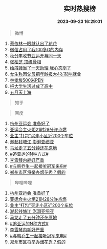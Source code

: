 <div align="center"><h2>实时热搜榜</h2><h4>2023-09-23 16:29:01</h4></div>

> 微博  

1. [蔡依林一眼就认出了花花](https://s.weibo.com/weibo?q=%23%E8%94%A1%E4%BE%9D%E6%9E%97%E4%B8%80%E7%9C%BC%E5%B0%B1%E8%AE%A4%E5%87%BA%E4%BA%86%E8%8A%B1%E8%8A%B1%23&t=31&band_rank=1&Refer=top)<br />
2. [微信占用了我100多G的内存](https://s.weibo.com/weibo?q=%23%E5%BE%AE%E4%BF%A1%E5%8D%A0%E7%94%A8%E4%BA%86%E6%88%91100%E5%A4%9AG%E7%9A%84%E5%86%85%E5%AD%98%23&t=31&band_rank=2&Refer=top)<br />
3. [秋分丰收节亚运开幕同一天](https://s.weibo.com/weibo?q=%23%E7%A7%8B%E5%88%86%E4%B8%B0%E6%94%B6%E8%8A%82%E4%BA%9A%E8%BF%90%E5%BC%80%E5%B9%95%E5%90%8C%E4%B8%80%E5%A4%A9%23&t=31&band_rank=3&Refer=top)<br />
4. [张柏芝 顶级骨相](https://s.weibo.com/weibo?q=%E5%BC%A0%E6%9F%8F%E8%8A%9D%20%E9%A1%B6%E7%BA%A7%E9%AA%A8%E7%9B%B8&t=31&band_rank=4&Refer=top)<br />
5. [给戚薇当了一天助理 我心态崩了](https://s.weibo.com/weibo?q=%E7%BB%99%E6%88%9A%E8%96%87%E5%BD%93%E4%BA%86%E4%B8%80%E5%A4%A9%E5%8A%A9%E7%90%86%20%E6%88%91%E5%BF%83%E6%80%81%E5%B4%A9%E4%BA%86&t=31&band_rank=5&Refer=top)<br />
6. [女生称因父母把年龄报大4岁影响就业](https://s.weibo.com/weibo?q=%23%E5%A5%B3%E7%94%9F%E7%A7%B0%E5%9B%A0%E7%88%B6%E6%AF%8D%E6%8A%8A%E5%B9%B4%E9%BE%84%E6%8A%A5%E5%A4%A74%E5%B2%81%E5%BD%B1%E5%93%8D%E5%B0%B1%E4%B8%9A%23&t=31&band_rank=6&Refer=top)<br />
7. [林孝埈500米PEN](https://s.weibo.com/weibo?q=%E6%9E%97%E5%AD%9D%E5%9F%88500%E7%B1%B3PEN&t=31&band_rank=7&Refer=top)<br />
8. [把大学生活过成了高中](https://s.weibo.com/weibo?q=%23%E6%8A%8A%E5%A4%A7%E5%AD%A6%E7%94%9F%E6%B4%BB%E8%BF%87%E6%88%90%E4%BA%86%E9%AB%98%E4%B8%AD%23&t=31&band_rank=8&Refer=top)<br />
9. [五月天上海](https://s.weibo.com/weibo?q=%E4%BA%94%E6%9C%88%E5%A4%A9%E4%B8%8A%E6%B5%B7&t=31&band_rank=9&Refer=top)<br />

> 知乎  


> 百度  

1. [杭州亚运会 准备好了](https://www.baidu.com/s?wd=%E6%9D%AD%E5%B7%9E%E4%BA%9A%E8%BF%90%E4%BC%9A+%E5%87%86%E5%A4%87%E5%A5%BD%E4%BA%86&sa=fyb_news&rsv_dl=fyb_news)<br />
2. [亚运会主火炬21时28分许点燃](https://www.baidu.com/s?wd=%E4%BA%9A%E8%BF%90%E4%BC%9A%E4%B8%BB%E7%81%AB%E7%82%AC21%E6%97%B628%E5%88%86%E8%AE%B8%E7%82%B9%E7%87%83&sa=fyb_news&rsv_dl=fyb_news)<br />
3. [业主“打包”买走小区近200个车位](https://www.baidu.com/s?wd=%E4%B8%9A%E4%B8%BB%E2%80%9C%E6%89%93%E5%8C%85%E2%80%9D%E4%B9%B0%E8%B5%B0%E5%B0%8F%E5%8C%BA%E8%BF%91200%E4%B8%AA%E8%BD%A6%E4%BD%8D&sa=fyb_news&rsv_dl=fyb_news)<br />
4. [潮起钱塘江 澎湃亚细亚](https://www.baidu.com/s?wd=%E6%BD%AE%E8%B5%B7%E9%92%B1%E5%A1%98%E6%B1%9F+%E6%BE%8E%E6%B9%83%E4%BA%9A%E7%BB%86%E4%BA%9A&sa=fyb_news&rsv_dl=fyb_news)<br />
5. [马龙走了五分钟还在原地](https://www.baidu.com/s?wd=%E9%A9%AC%E9%BE%99%E8%B5%B0%E4%BA%86%E4%BA%94%E5%88%86%E9%92%9F%E8%BF%98%E5%9C%A8%E5%8E%9F%E5%9C%B0&sa=fyb_news&rsv_dl=fyb_news)<br />
6. [#追亚运的N种方式#](https://www.baidu.com/s?wd=%23%E8%BF%BD%E4%BA%9A%E8%BF%90%E7%9A%84N%E7%A7%8D%E6%96%B9%E5%BC%8F%23&sa=fyb_news&rsv_dl=fyb_news)<br />
7. [李雪琴内耗好严重](https://www.baidu.com/s?wd=%E6%9D%8E%E9%9B%AA%E7%90%B4%E5%86%85%E8%80%97%E5%A5%BD%E4%B8%A5%E9%87%8D&sa=fyb_news&rsv_dl=fyb_news)<br />
8. [#与韩乔生一起接听冠军来电#](https://www.baidu.com/s?wd=%23%E5%86%A0%E5%86%9B%E6%9D%A5%E7%94%B5%23&sa=fyb_news&rsv_dl=fyb_news)<br />
9. [郑州市区将举办烟花秀？假的](https://www.baidu.com/s?wd=%E9%83%91%E5%B7%9E%E5%B8%82%E5%8C%BA%E5%B0%86%E4%B8%BE%E5%8A%9E%E7%83%9F%E8%8A%B1%E7%A7%80%EF%BC%9F%E5%81%87%E7%9A%84&sa=fyb_news&rsv_dl=fyb_news)<br />

> 哔哩哔哩  

1. [杭州亚运会 准备好了](https://www.baidu.com/s?wd=%E6%9D%AD%E5%B7%9E%E4%BA%9A%E8%BF%90%E4%BC%9A+%E5%87%86%E5%A4%87%E5%A5%BD%E4%BA%86&sa=fyb_news&rsv_dl=fyb_news)<br />
2. [亚运会主火炬21时28分许点燃](https://www.baidu.com/s?wd=%E4%BA%9A%E8%BF%90%E4%BC%9A%E4%B8%BB%E7%81%AB%E7%82%AC21%E6%97%B628%E5%88%86%E8%AE%B8%E7%82%B9%E7%87%83&sa=fyb_news&rsv_dl=fyb_news)<br />
3. [业主“打包”买走小区近200个车位](https://www.baidu.com/s?wd=%E4%B8%9A%E4%B8%BB%E2%80%9C%E6%89%93%E5%8C%85%E2%80%9D%E4%B9%B0%E8%B5%B0%E5%B0%8F%E5%8C%BA%E8%BF%91200%E4%B8%AA%E8%BD%A6%E4%BD%8D&sa=fyb_news&rsv_dl=fyb_news)<br />
4. [潮起钱塘江 澎湃亚细亚](https://www.baidu.com/s?wd=%E6%BD%AE%E8%B5%B7%E9%92%B1%E5%A1%98%E6%B1%9F+%E6%BE%8E%E6%B9%83%E4%BA%9A%E7%BB%86%E4%BA%9A&sa=fyb_news&rsv_dl=fyb_news)<br />
5. [马龙走了五分钟还在原地](https://www.baidu.com/s?wd=%E9%A9%AC%E9%BE%99%E8%B5%B0%E4%BA%86%E4%BA%94%E5%88%86%E9%92%9F%E8%BF%98%E5%9C%A8%E5%8E%9F%E5%9C%B0&sa=fyb_news&rsv_dl=fyb_news)<br />
6. [#追亚运的N种方式#](https://www.baidu.com/s?wd=%23%E8%BF%BD%E4%BA%9A%E8%BF%90%E7%9A%84N%E7%A7%8D%E6%96%B9%E5%BC%8F%23&sa=fyb_news&rsv_dl=fyb_news)<br />
7. [李雪琴内耗好严重](https://www.baidu.com/s?wd=%E6%9D%8E%E9%9B%AA%E7%90%B4%E5%86%85%E8%80%97%E5%A5%BD%E4%B8%A5%E9%87%8D&sa=fyb_news&rsv_dl=fyb_news)<br />
8. [#与韩乔生一起接听冠军来电#](https://www.baidu.com/s?wd=%23%E5%86%A0%E5%86%9B%E6%9D%A5%E7%94%B5%23&sa=fyb_news&rsv_dl=fyb_news)<br />
9. [郑州市区将举办烟花秀？假的](https://www.baidu.com/s?wd=%E9%83%91%E5%B7%9E%E5%B8%82%E5%8C%BA%E5%B0%86%E4%B8%BE%E5%8A%9E%E7%83%9F%E8%8A%B1%E7%A7%80%EF%BC%9F%E5%81%87%E7%9A%84&sa=fyb_news&rsv_dl=fyb_news)<br />
